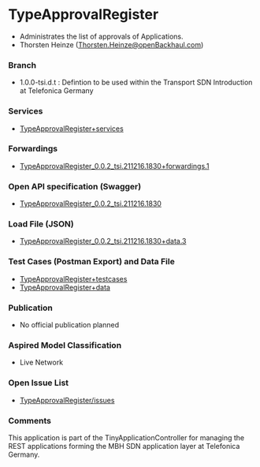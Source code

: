 # TypeApprovalRegister

- Administrates the list of approvals of Applications.
- Thorsten Heinze (Thorsten.Heinze@openBackhaul.com)

### Branch

- 1.0.0-tsi.d.t : Defintion to be used within the Transport SDN Introduction at Telefonica Germany

### Services

- [TypeApprovalRegister+services](./TypeApprovalRegister+services.yaml)

### Forwardings

- [TypeApprovalRegister_0.0.2_tsi.211216.1830+forwardings.1](./TypeApprovalRegister_0.0.2_tsi.211216.1830+forwardings.1.xlsx)

### Open API specification (Swagger)

- [TypeApprovalRegister_0.0.2_tsi.211216.1830](./TypeApprovalRegister_0.0.2_tsi.211216.1830.yaml)

### Load File (JSON)

- [TypeApprovalRegister_0.0.2_tsi.211216.1830+data.3](./TypeApprovalRegister_0.0.2_tsi.211216.1830+data.3.json)

### Test Cases (Postman Export) and Data File

- [TypeApprovalRegister+testcases](./TypeApprovalRegister%2Btestcases.json)
- [TypeApprovalRegister+data](./TypeApprovalRegister_0.0.2_tsi.211216.1830%2Bdata.3.json)

### Publication

- No official publication planned

### Aspired Model Classification

- Live Network

### Open Issue List

- [TypeApprovalRegister/issues](../../issues)

### Comments

This application is part of the TinyApplicationController for managing the REST applications forming the MBH SDN application layer at Telefonica Germany.
